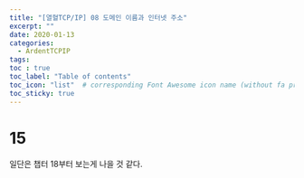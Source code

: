 ```yaml
---
title: "[열혈TCP/IP] 08 도메인 이름과 인터넷 주소"
excerpt: ""
date: 2020-01-13
categories:
  - ArdentTCPIP
tags:
toc : true
toc_label: "Table of contents"
toc_icon: "list"  # corresponding Font Awesome icon name (without fa prefix)
toc_sticky: true
---
```


# 15 

일단은 챕터 18부터 보는게 나을 것 같다.